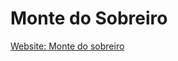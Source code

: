 # Monte do Sobreiro

[Website: Monte do sobreiro](https://andre-rd-rodrigues.github.io/montedosobreiro/)

